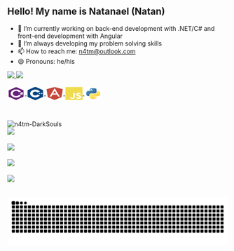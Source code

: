 ## Hello! My name is Natanael (Natan)

- 🔭 I’m currently working on back-end development with .NET/C# and front-end development with Angular
- 🌱 I’m always developing my problem solving skills
- 📫 How to reach me: n4tm@outlook.com
- 😄 Pronouns: he/his

<div>
  <a href="https://github.com/n4tm">
  <img height="180em" src="https://github-readme-stats.vercel.app/api?username=n4tm&show_icons=true&theme=vision-friendly-dark&include_all_commits=true&count_private=true"/>
  <img height="180em" src="https://github-readme-stats.vercel.app/api/top-langs/?username=n4tm&layout=compact&langs_count=7&theme=vision-friendly-dark&card_width=360"/>
</div>
<div style="display: inline_block"><br>
  <img align="center" alt="n4tm-Csharp" height="30" width="40" src="https://raw.githubusercontent.com/devicons/devicon/master/icons/csharp/csharp-plain.svg">
  <img align="center" alt="n4tm-Cpp" height="30" width="40" src="https://raw.githubusercontent.com/devicons/devicon/master/icons/cplusplus/cplusplus-plain.svg">
  <img align="center" alt="n4tm-Angular" height="30" width="40" src="https://raw.githubusercontent.com/devicons/devicon/master/icons/angularjs/angularjs-plain.svg">
  <img align="center" alt="n4tm-Js" height="30" width="40" src="https://raw.githubusercontent.com/devicons/devicon/master/icons/javascript/javascript-plain.svg">
  <img align="center" alt="n4tm-Python" height="30" width="40" src="https://raw.githubusercontent.com/devicons/devicon/master/icons/python/python-original.svg">
</div>
  
##
 
<br>
<img align="right" alt="n4tm-DarkSouls" width="629" heigth="256" src="https://media.discordapp.net/attachments/831554332322562170/871743843761004584/1454745043660382759.gif">
<div>
  <a href="https://www.linkedin.com/in/natanael-lucena/" target="_blank"><img src="https://img.shields.io/badge/-LinkedIn-%230077B5?style=for-the-badge&logo=linkedin&logoColor=white" target="_blank"></a><br><br>
  <a href="https://t.me/nlucen4" target="_blank"><img src="https://img.shields.io/badge/Telegram-2CA5E0?style=for-the-badge&logo=telegram&logoColor=white" target="_blank"></a><br><br>
    <a href="mailto:contato@nldm.eng20@uea.edu.br" target="_blank"><img src="https://img.shields.io/badge/Gmail-D14836?style=for-the-badge&logo=gmail&logoColor=white" target="_blank"></a><br><br>
  <a href="https://discordapp.com/users/346091954376802307/" target="_blank"><img src="https://img.shields.io/badge/Discord-7289DA?style=for-the-badge&logo=discord&logoColor=white" target="_blank"></a>

</div>

<div><br>
    
  ![Snake animation](https://github.com/n4tm/n4tm/blob/output/github-contribution-grid-snake.svg)
  
</div>
